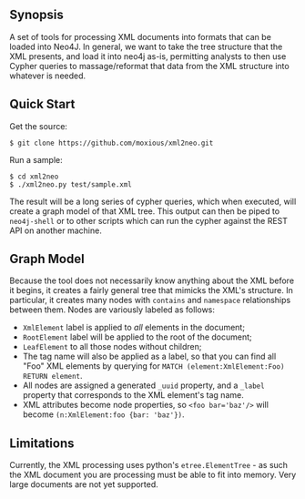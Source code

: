 ## Synopsis

A set of tools for processing XML documents into formats that can be loaded
into Neo4J.  In general, we want to take the tree structure that the XML
presents, and load it into neo4j as-is, permitting analysts to then use
Cypher queries to massage/reformat that data from the XML structure into
whatever is needed.

## Quick Start

Get the source:

```$ git clone https://github.com/moxious/xml2neo.git```

Run a sample:

```
$ cd xml2neo
$ ./xml2neo.py test/sample.xml
```

The result will be a long series of cypher queries, which when executed, will create a graph model of that XML
tree.  This output can then be piped to ```neo4j-shell``` or to other scripts which can run the cypher
against the REST API on another machine.

## Graph Model

Because the tool does not necessarily know anything about the XML before it begins, it creates a fairly 
general tree that mimicks the XML's structure.  In particular, it creates many nodes with ```contains``` and
```namespace``` relationships between them.   Nodes are variously labeled as follows:
* ```XmlElement``` label is applied to *all* elements in the document;
* ```RootElement``` label will be applied to the root of the document; 
* ```LeafElement``` to all those nodes without children; 
* The tag name will also be applied as a label, so that you can find all "Foo" XML elements by querying for
```MATCH (element:XmlElement:Foo) RETURN element```.
* All nodes are assigned a generated ```_uuid``` property, and a ```_label``` property that corresponds to 
the XML element's tag name.
* XML attributes become node properties, so ```<foo bar='baz'/>``` will become ```(n:XmlElement:foo {bar: 'baz'})```.

## Limitations

Currently, the XML processing uses python's ```etree.ElementTree``` - as such the XML document you are
processing must be able to fit into memory.   Very large documents are not yet supported.
